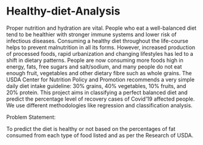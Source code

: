 # Healthy-diet-Analysis
Proper nutrition and hydration are vital. People who eat a well-balanced diet tend to be healthier with stronger immune systems and lower risk of infectious diseases. Consuming a healthy diet throughout the life-course helps to prevent malnutrition in all its forms. However, increased production of processed foods, rapid urbanization and changing lifestyles has led to a shift in dietary patterns. People are now consuming more foods high in energy, fats, free sugars and salt/sodium, and many people do not eat enough fruit, vegetables and other dietary fibre such as whole grains. The USDA Center for Nutrition Policy and Promotion recommends a very simple daily diet intake guideline: 30% grains, 40% vegetables, 10% fruits, and 20% protein. This project aims in classifying a perfect balanced diet and predict the percentage level of recovery cases of Covid’19 affected people. We use different methodologies like regression and classification analysis.

Problem Statement:

To predict the diet is healthy or not based on the percentages of fat consumed from each type of food listed and as per the Research of USDA. 

